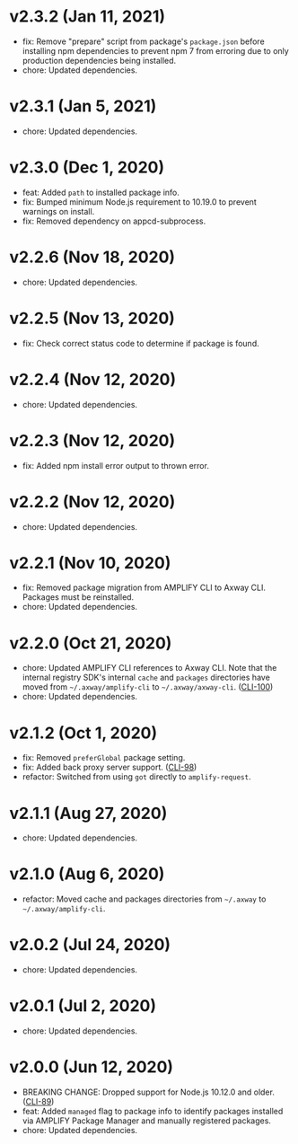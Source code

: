 # v2.3.2 (Jan 11, 2021)

 * fix: Remove "prepare" script from package's `package.json` before installing npm dependencies to
   prevent npm 7 from erroring due to only production dependencies being installed.
 * chore: Updated dependencies.

# v2.3.1 (Jan 5, 2021)

 * chore: Updated dependencies.

# v2.3.0 (Dec 1, 2020)

 * feat: Added `path` to installed package info.
 * fix: Bumped minimum Node.js requirement to 10.19.0 to prevent warnings on install.
 * fix: Removed dependency on appcd-subprocess.

# v2.2.6 (Nov 18, 2020)

 * chore: Updated dependencies.

# v2.2.5 (Nov 13, 2020)

 * fix: Check correct status code to determine if package is found.

# v2.2.4 (Nov 12, 2020)

 * chore: Updated dependencies.

# v2.2.3 (Nov 12, 2020)

 * fix: Added npm install error output to thrown error.

# v2.2.2 (Nov 12, 2020)

 * chore: Updated dependencies.

# v2.2.1 (Nov 10, 2020)

 * fix: Removed package migration from AMPLIFY CLI to Axway CLI. Packages must be reinstalled.
 * chore: Updated dependencies.

# v2.2.0 (Oct 21, 2020)

 * chore: Updated AMPLIFY CLI references to Axway CLI. Note that the internal registry SDK's
   internal `cache` and `packages` directories have moved from `~/.axway/amplify-cli` to
   `~/.axway/axway-cli`. ([CLI-100](https://jira.axway.com/browse/CLI-100))
 * chore: Updated dependencies.

# v2.1.2 (Oct 1, 2020)

 * fix: Removed `preferGlobal` package setting.
 * fix: Added back proxy server support. ([CLI-98](https://jira.axway.com/browse/CLI-98))
 * refactor: Switched from using `got` directly to `amplify-request`.

# v2.1.1 (Aug 27, 2020)

 * chore: Updated dependencies.

# v2.1.0 (Aug 6, 2020)

 * refactor: Moved cache and packages directories from `~/.axway` to `~/.axway/amplify-cli`.

# v2.0.2 (Jul 24, 2020)

 * chore: Updated dependencies.

# v2.0.1 (Jul 2, 2020)

 * chore: Updated dependencies.

# v2.0.0 (Jun 12, 2020)

 * BREAKING CHANGE: Dropped support for Node.js 10.12.0 and older.
   ([CLI-89](https://jira.axway.com/browse/CLI-89))
 * feat: Added `managed` flag to package info to identify packages installed via AMPLIFY Package
   Manager and manually registered packages.
 * chore: Updated dependencies.
